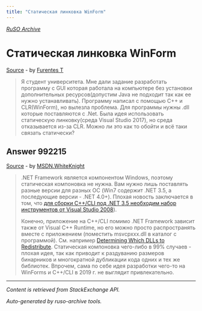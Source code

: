 ```yaml
---
title: "Статическая линковка WinForm"
---
```

<p><i><a href="https://github.com/MSDN-WhiteKnight/ruso-archive/">RuSO Archive</a></i></p>
<h1>Статическая линковка WinForm</h1>
<p><a href="https://ru.stackoverflow.com/questions/992120/%d0%a1%d1%82%d0%b0%d1%82%d0%b8%d1%87%d0%b5%d1%81%d0%ba%d0%b0%d1%8f-%d0%bb%d0%b8%d0%bd%d0%ba%d0%be%d0%b2%d0%ba%d0%b0-winform">Source</a> - by <a href="https://ru.stackoverflow.com/users/323996/furentes-t">Furentes T</a></p>
<blockquote>
<p>Я студент университета. Мне дали задание разработать программу с GUI которая работала на компьютере без установки дополнительных ресурсов(допустим Java не подходит так как ее нужно устанавливать). Программу написал с помощью C++ и CLR(WinForm), но вылезла проблема. Для программы нужны .dll которые поставляются с .Net. Была идея использовать статическую линковку(среда Visual Studio 2017), но среда отказывается из-за CLR. Можно ли это как то обойти и всё таки связать статически?</p>

</blockquote>
<h2>Answer 992215</h2>
<p><a href="https://ru.stackoverflow.com/a/992215/">Source</a> - by <a href="https://ru.stackoverflow.com/users/240512/msdn-whiteknight">MSDN.WhiteKnight</a></p>
<blockquote>
<p>.NET Framework является компонентом Windows, поэтому статическая компоновка не нужна. Вам нужно лишь поставлять разные версии для разных ОС (Win7 содержит .NET 3.5, а последующие версии - .NET 4.0+). Плохая новость заключается в том, что <a href="https://stackoverflow.com/a/18681240/8674428">для сборки С++/CLI под .NET 3.5 необходим набор инструментов от Visual Studio 2008</a>).</p>

<p>Конечно, приложение на С++/CLI помимо .NET Framework зависит также от Visual C++ Runtime, но его можно просто распространять вместе с приложением (поместить msvcpxxx.dll в каталог с программой). См. например <a href="https://docs.microsoft.com/en-us/cpp/windows/determining-which-dlls-to-redistribute?view=vs-2019" rel="nofollow noreferrer">Determining Which DLLs to Redistribute</a>. Статическая компоновка чего-либо в 99% случаев - плохая идея, так как приводит к раздуванию размеров бинарников и многократной дубликации кода одних и тех же библиотек. Впрочем, сама по себе идея разработки чего-то на WinForms и C++/CLI в 2019 г. не выглядит привлекательно.</p>

</blockquote>
<hr/>
<p><i>Content is retrieved from StackExchange API. </i></p>
<p><i>Auto-generated by ruso-archive tools. </i></p>
